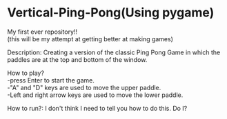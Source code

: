 # Vertical-Ping-Pong(Using pygame)
My first ever repository!!  
(this will be my attempt at getting better at making games)

Description: Creating a version of the classic Ping Pong Game in which the paddles are at the top and bottom of the window.

How to play?  
-press Enter to start the game.  
-"A" and "D" keys are used to move the upper paddle.  
-Left and right arrow keys are used to move the lower paddle.  


How to run?: 
I don't think I need to tell you how to do this. Do I?

